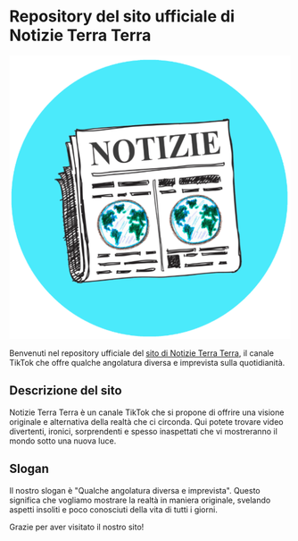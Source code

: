 # Repository del sito ufficiale di Notizie Terra Terra

![Notizie Terra Terra Logo](/assets/images/Notizie-Terra-Terra-Logo.png)

Benvenuti nel repository ufficiale del [sito di Notizie Terra Terra](https://notizieterraterra.it), il canale TikTok che offre qualche angolatura diversa e imprevista sulla quotidianità. 

## Descrizione del sito
Notizie Terra Terra è un canale TikTok che si propone di offrire una visione originale e alternativa della realtà che ci circonda. Qui potete trovare video divertenti, ironici, sorprendenti e spesso inaspettati che vi mostreranno il mondo sotto una nuova luce. 

## Slogan
Il nostro slogan è "Qualche angolatura diversa e imprevista". Questo significa che vogliamo mostrare la realtà in maniera originale, svelando aspetti insoliti e poco conosciuti della vita di tutti i giorni.

Grazie per aver visitato il nostro sito!
